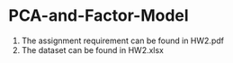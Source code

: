 # PCA-and-Factor-Model
1. The assignment requirement can be found in HW2.pdf 
2. The dataset can be found in HW2.xlsx
